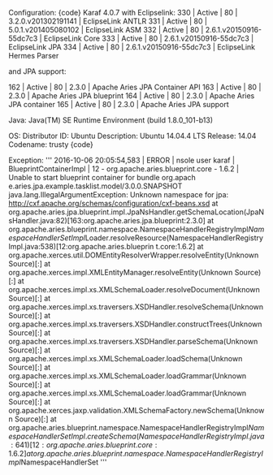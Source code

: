 Configuration:
{code}
Karaf 4.0.7 with Eclipselink:
330 | Active | 80 | 3.2.0.v201302191141 | EclipseLink ANTLR
331 | Active | 80 | 5.0.1.v201405080102 | EclipseLink ASM
332 | Active | 80 | 2.6.1.v20150916-55dc7c3 | EclipseLink Core
333 | Active | 80 | 2.6.1.v20150916-55dc7c3 | EclipseLink JPA
334 | Active | 80 | 2.6.1.v20150916-55dc7c3 | EclipseLink Hermes Parser

and JPA support:

162 | Active | 80 | 2.3.0 | Apache Aries JPA Container API
163 | Active | 80 | 2.3.0 | Apache Aries JPA blueprint
164 | Active | 80 | 2.3.0 | Apache Aries JPA container
165 | Active | 80 | 2.3.0 | Apache Aries JPA support

Java:
Java(TM) SE Runtime Environment (build 1.8.0_101-b13)

OS:
Distributor ID: Ubuntu
Description: Ubuntu 14.04.4 LTS
Release: 14.04
Codename: trusty
{code}


Exception:
'''
2016-10-06 20:05:54,583 | ERROR | nsole user karaf | BlueprintContainerImpl           | 12 - org.apache.aries.blueprint.core - 1.6.2 | Unable to start blueprint container for bundle org.apach
e.aries.jpa.example.tasklist.model/3.0.0.SNAPSHOT
java.lang.IllegalArgumentException: Unknown namespace for jpa: http://cxf.apache.org/schemas/configuration/cxf-beans.xsd
        at org.apache.aries.jpa.blueprint.impl.JpaNsHandler.getSchemaLocation(JpaNsHandler.java:82)[163:org.apache.aries.jpa.blueprint:2.3.0]
        at org.apache.aries.blueprint.namespace.NamespaceHandlerRegistryImpl$NamespaceHandlerSetImpl$Loader.resolveResource(NamespaceHandlerRegistryImpl.java:538)[12:org.apache.aries.blueprin
t.core:1.6.2]
        at org.apache.xerces.util.DOMEntityResolverWrapper.resolveEntity(Unknown Source)[:]
        at org.apache.xerces.impl.XMLEntityManager.resolveEntity(Unknown Source)[:]
        at org.apache.xerces.impl.xs.XMLSchemaLoader.resolveDocument(Unknown Source)[:]
        at org.apache.xerces.impl.xs.traversers.XSDHandler.resolveSchema(Unknown Source)[:]
        at org.apache.xerces.impl.xs.traversers.XSDHandler.constructTrees(Unknown Source)[:]
        at org.apache.xerces.impl.xs.traversers.XSDHandler.parseSchema(Unknown Source)[:]
        at org.apache.xerces.impl.xs.XMLSchemaLoader.loadSchema(Unknown Source)[:]
        at org.apache.xerces.impl.xs.XMLSchemaLoader.loadGrammar(Unknown Source)[:]
        at org.apache.xerces.impl.xs.XMLSchemaLoader.loadGrammar(Unknown Source)[:]
        at org.apache.xerces.jaxp.validation.XMLSchemaFactory.newSchema(Unknown Source)[:]
        at org.apache.aries.blueprint.namespace.NamespaceHandlerRegistryImpl$NamespaceHandlerSetImpl.createSchema(NamespaceHandlerRegistryImpl.java:641)[12:org.apache.aries.blueprint.core:1.6.2]
        at org.apache.aries.blueprint.namespace.NamespaceHandlerRegistryImpl$NamespaceHandlerSet
'''
